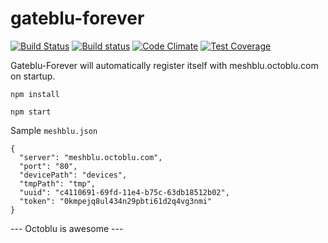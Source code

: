 # gateblu-forever

[![Build Status](https://travis-ci.org/octoblu/gateblu-forever.svg?branch=master)](https://travis-ci.org/octoblu/gateblu-forever)
[![Build status](https://ci.appveyor.com/api/projects/status/v12s4x3xaso35ubq?svg=true)](https://ci.appveyor.com/project/OctobluInc/gateblu-forever)
[![Code Climate](https://codeclimate.com/github/octoblu/gateblu-forever/badges/gpa.svg)](https://codeclimate.com/github/octoblu/gateblu-forever)
[![Test Coverage](https://codeclimate.com/github/octoblu/gateblu-forever/badges/coverage.svg)](https://codeclimate.com/github/octoblu/gateblu-forever)


Gateblu-Forever will automatically register itself with meshblu.octoblu.com on startup.

```
npm install
```

```
npm start
```

Sample `meshblu.json`

```
{
  "server": "meshblu.octoblu.com",
  "port": "80",
  "devicePath": "devices",
  "tmpPath": "tmp",
  "uuid": "c4110691-69fd-11e4-b75c-63db18512b02",
  "token": "0kmpejq8ul434n29pbti61d2q4vg3nmi"
}
```

--- Octoblu is awesome ---
